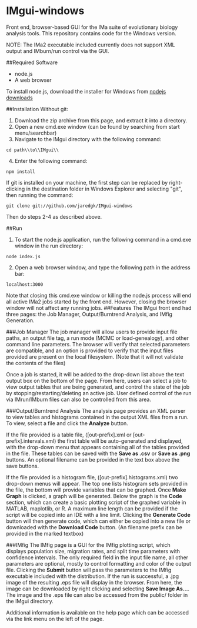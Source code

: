 # IMgui-windows
Front end, browser-based GUI for the IMa suite of evolutionary biology analysis tools. This repository contains code for the Windows version.

NOTE: The IMa2 executable included currently does not support XML output and IMburn/run control via the GUI. 

##Required Software
* node.js
* A web browser

To install node.js, download the installer for Windows from [nodejs downloads](https://nodejs.org/en/download/)

##Installation
Without git:
1. Download the zip archive from this page, and extract it into a directory. 
2. Open a new cmd.exe window (can be found by searching from start menu/searchbar)
3. Navigate to the IMgui directory with the following command:
  ```
  cd path\\to\\IMgui\\
  ```
4. Enter the following command:
  ```
  npm install
  ```

If git is installed on your machine, the first step can be replaced by right-clicking in the destination folder in Windows Explorer and selecting "git", then running the command:
```
git clone git://github.com/jaredgk/IMgui-windows
```
Then do steps 2-4 as described above. 

##Run
1. To start the node.js application, run the following command in a cmd.exe window in the run directory:
  
  ```
  node index.js
  ```
2. Open a web browser window, and type the following path in the address bar:
  
  ```
  localhost:3000
  ```

Note that closing this cmd.exe window or killing the node.js process will end all active IMa2 jobs started by the front end. However, closing the browser window will not affect any running jobs. 
##Features
The IMgui front end had three pages: the Job Manager, Output/Burntrend Analysis, and IMfig Generation.

###Job Manager
The job manager will allow users to provide input file paths, an output file tag, a run mode (MCMC or load-genealogy), and other command line parameters. The browser will verify that selected parameters are compatible, and an option is provided to verify that the input files provided are present on the local filesystem. (Note that it will not validate the contents of the files)

Once a job is started, it will be added to the drop-down list above the text output box on the bottom of the page. From here, users can select a job to view output tables that are being generated, and control the state of the job by stopping/restarting/deleting an active job. User defined control of the run via IMrun/IMburn files can also be controlled from this area. 

###Output/Burntrend Analysis
The analysis page provides an XML parser to view tables and histograms contained in the output XML files from a run. To view, select a file and click the __Analyze__ button. 

If the file provided is a table file, ([out-prefix].xml or [out-prefix].intervals.xml) the first table will be auto-generated and displayed, with the drop-down menu that appears containing all of the tables provided in the file. These tables can be saved with the __Save as .csv__ or __Save as .png__ buttons. An optional filename can be provided in the text box above the save buttons. 

If the file provided is a histogram file, ([out-prefix].histograms.xml) two drop-down menus will appear. The top one lists histogram sets provided in the file, the bottom will provide variables that can be graphed. Once __Make Graph__ is clicked, a graph will be generated. Below the graph is the __Code__ section, which can create a basic plotting script of the graphed variable in MATLAB, maplotlib, or R. A maximum line length can be provided if the script will be copied into an IDE with a line limit. Clicking the __Generate Code__ button will then generate code, which can either be copied into a new file or downloaded with the __Download Code__ button. (An filename prefix can be provided in the marked textbox)

###IMfig
The IMfig page is a GUI for the IMfig plotting script, which displays population size, migration rates, and split time parameters with confidence intervals. The only required field in the input file name, all other parameters are optional, mostly to control formatting and color of the output file. Clicking the __Submit__ button will pass the parameters to the IMfig executable included with the distribution. If the run is successful, a .jpg image of the resulting .eps file will display in the browser. From here, the image can be downloaded by right clicking and selecting __Save Image As...__. The image and the .eps file can also be accessed from the public/ folder in the IMgui directory. 


Additional information is available on the help page which can be accessed via the link menu on the left of the page. 
